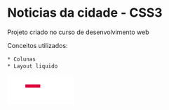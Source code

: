 # Noticias da cidade - CSS3

Projeto criado no curso de desenvolvimento web

Conceitos utilizados:

    * Colunas
    * Layout liquido

![](img/logo.png)    